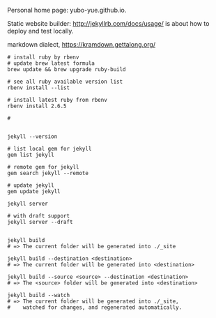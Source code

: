 Personal home page: yubo-yue.github.io.

Static website builder: http://jekyllrb.com/docs/usage/ is about how to deploy and test locally.

markdown dialect, https://kramdown.gettalong.org/


```
# install ruby by rbenv
# update brew latest formula
brew update && brew upgrade ruby-build  

# see all ruby available version list
rbenv install --list

# install latest ruby from rbenv
rbenv install 2.6.5

# 


jekyll --version

# list local gem for jekyll 
gem list jekyll

# remote gem for jekyll
gem search jekyll --remote

# update jekyll
gem update jekyll

jekyll server

# with draft support
jekyll server --draft


jekyll build
# => The current folder will be generated into ./_site

jekyll build --destination <destination>
# => The current folder will be generated into <destination>

jekyll build --source <source> --destination <destination>
# => The <source> folder will be generated into <destination>

jekyll build --watch
# => The current folder will be generated into ./_site,
#    watched for changes, and regenerated automatically.
```